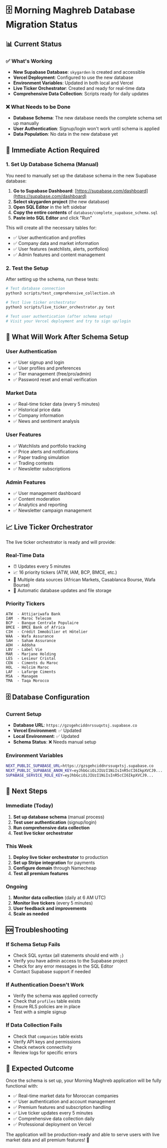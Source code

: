 # 🗄️ Morning Maghreb Database Migration Status

## 📊 **Current Status**

### ✅ **What's Working**
- **New Supabase Database**: `skygarden` is created and accessible
- **Vercel Deployment**: Configured to use the new database
- **Environment Variables**: Updated in both local and Vercel
- **Live Ticker Orchestrator**: Created and ready for real-time data
- **Comprehensive Data Collection**: Scripts ready for daily updates

### ❌ **What Needs to be Done**
- **Database Schema**: The new database needs the complete schema set up manually
- **User Authentication**: Signup/login won't work until schema is applied
- **Data Population**: No data in the new database yet

## 🔧 **Immediate Action Required**

### **1. Set Up Database Schema (Manual)**

You need to manually set up the database schema in the new Supabase database:

1. **Go to Supabase Dashboard**: [https://supabase.com/dashboard](https://supabase.com/dashboard)
2. **Select skygarden project** (the new database)
3. **Open SQL Editor** in the left sidebar
4. **Copy the entire contents** of `database/complete_supabase_schema.sql`
5. **Paste into SQL Editor** and click "Run"

This will create all the necessary tables for:
- ✅ User authentication and profiles
- ✅ Company data and market information
- ✅ User features (watchlists, alerts, portfolios)
- ✅ Admin features and content management

### **2. Test the Setup**

After setting up the schema, run these tests:

```bash
# Test database connection
python3 scripts/test_comprehensive_collection.sh

# Test live ticker orchestrator
python3 scripts/live_ticker_orchestrator.py test

# Test user authentication (after schema setup)
# Visit your Vercel deployment and try to sign up/login
```

## 🚀 **What Will Work After Schema Setup**

### **User Authentication**
- ✅ User signup and login
- ✅ User profiles and preferences
- ✅ Tier management (free/pro/admin)
- ✅ Password reset and email verification

### **Market Data**
- ✅ Real-time ticker data (every 5 minutes)
- ✅ Historical price data
- ✅ Company information
- ✅ News and sentiment analysis

### **User Features**
- ✅ Watchlists and portfolio tracking
- ✅ Price alerts and notifications
- ✅ Paper trading simulation
- ✅ Trading contests
- ✅ Newsletter subscriptions

### **Admin Features**
- ✅ User management dashboard
- ✅ Content moderation
- ✅ Analytics and reporting
- ✅ Newsletter campaign management

## 📈 **Live Ticker Orchestrator**

The live ticker orchestrator is ready and will provide:

### **Real-Time Data**
- ⏰ Updates every 5 minutes
- 📈 16 priority tickers (ATW, IAM, BCP, BMCE, etc.)
- 🔄 Multiple data sources (African Markets, Casablanca Bourse, Wafa Bourse)
- 💾 Automatic database updates and file storage

### **Priority Tickers**
```
ATW  - Attijariwafa Bank
IAM  - Maroc Telecom
BCP  - Banque Centrale Populaire
BMCE - BMCE Bank of Africa
CIH  - Crédit Immobilier et Hôtelier
WAA  - Wafa Assurance
SAH  - Saham Assurance
ADH  - Addoha
LBV  - Label Vie
MAR  - Marjane Holding
LES  - Lesieur Cristal
CEN  - Ciments du Maroc
HOL  - Holcim Maroc
LAF  - Lafarge Ciments
MSA  - Managem
TMA  - Taqa Morocco
```

## 🗄️ **Database Configuration**

### **Current Setup**
- **Database URL**: `https://gzsgehciddnrssuqxtsj.supabase.co`
- **Vercel Environment**: ✅ Updated
- **Local Environment**: ✅ Updated
- **Schema Status**: ❌ Needs manual setup

### **Environment Variables**
```bash
NEXT_PUBLIC_SUPABASE_URL=https://gzsgehciddnrssuqxtsj.supabase.co
NEXT_PUBLIC_SUPABASE_ANON_KEY=eyJhbGciOiJIUzI1NiIsInR5cCI6IkpXVCJ9...
SUPABASE_SERVICE_ROLE_KEY=eyJhbGciOiJIUzI1NiIsInR5cCI6IkpXVCJ9...
```

## 🎯 **Next Steps**

### **Immediate (Today)**
1. **Set up database schema** (manual process)
2. **Test user authentication** (signup/login)
3. **Run comprehensive data collection**
4. **Test live ticker orchestrator**

### **This Week**
1. **Deploy live ticker orchestrator** to production
2. **Set up Stripe integration** for payments
3. **Configure domain** through Namecheap
4. **Test all premium features**

### **Ongoing**
1. **Monitor data collection** (daily at 6 AM UTC)
2. **Monitor live tickers** (every 5 minutes)
3. **User feedback and improvements**
4. **Scale as needed**

## 🆘 **Troubleshooting**

### **If Schema Setup Fails**
- Check SQL syntax (all statements should end with `;`)
- Verify you have admin access to the Supabase project
- Check for any error messages in the SQL Editor
- Contact Supabase support if needed

### **If Authentication Doesn't Work**
- Verify the schema was applied correctly
- Check that `profiles` table exists
- Ensure RLS policies are in place
- Test with a simple signup

### **If Data Collection Fails**
- Check that `companies` table exists
- Verify API keys and permissions
- Check network connectivity
- Review logs for specific errors

## 🎉 **Expected Outcome**

Once the schema is set up, your Morning Maghreb application will be fully functional with:

- ✅ Real-time market data for Moroccan companies
- ✅ User authentication and account management
- ✅ Premium features and subscription handling
- ✅ Live ticker updates every 5 minutes
- ✅ Comprehensive data collection daily
- ✅ Professional deployment on Vercel

The application will be production-ready and able to serve users with live market data and all premium features! 🚀 